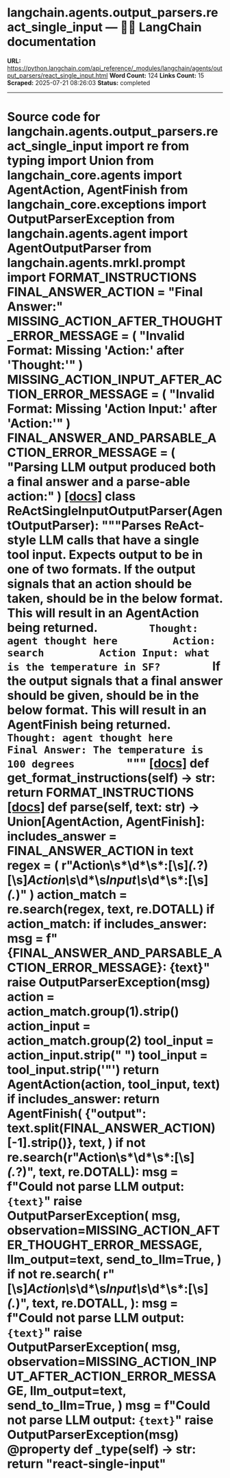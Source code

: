 # langchain.agents.output_parsers.react_single_input — 🦜🔗 LangChain  documentation

**URL:** https://python.langchain.com/api_reference/_modules/langchain/agents/output_parsers/react_single_input.html
**Word Count:** 124
**Links Count:** 15
**Scraped:** 2025-07-21 08:26:03
**Status:** completed

---

# Source code for langchain.agents.output\_parsers.react\_single\_input               import re     from typing import Union          from langchain_core.agents import AgentAction, AgentFinish     from langchain_core.exceptions import OutputParserException          from langchain.agents.agent import AgentOutputParser     from langchain.agents.mrkl.prompt import FORMAT_INSTRUCTIONS          FINAL_ANSWER_ACTION = "Final Answer:"     MISSING_ACTION_AFTER_THOUGHT_ERROR_MESSAGE = (         "Invalid Format: Missing 'Action:' after 'Thought:'"     )     MISSING_ACTION_INPUT_AFTER_ACTION_ERROR_MESSAGE = (         "Invalid Format: Missing 'Action Input:' after 'Action:'"     )     FINAL_ANSWER_AND_PARSABLE_ACTION_ERROR_MESSAGE = (         "Parsing LLM output produced both a final answer and a parse-able action:"     )                              [[docs]](https://python.langchain.com/api_reference/langchain/agents/langchain.agents.output_parsers.react_single_input.ReActSingleInputOutputParser.html#langchain.agents.output_parsers.react_single_input.ReActSingleInputOutputParser)     class ReActSingleInputOutputParser(AgentOutputParser):         """Parses ReAct-style LLM calls that have a single tool input.              Expects output to be in one of two formats.              If the output signals that an action should be taken,         should be in the below format. This will result in an AgentAction         being returned.              ```         Thought: agent thought here         Action: search         Action Input: what is the temperature in SF?         ```              If the output signals that a final answer should be given,         should be in the below format. This will result in an AgentFinish         being returned.              ```         Thought: agent thought here         Final Answer: The temperature is 100 degrees         ```              """                         [[docs]](https://python.langchain.com/api_reference/langchain/agents/langchain.agents.output_parsers.react_single_input.ReActSingleInputOutputParser.html#langchain.agents.output_parsers.react_single_input.ReActSingleInputOutputParser.get_format_instructions)         def get_format_instructions(self) -> str:             return FORMAT_INSTRUCTIONS                                        [[docs]](https://python.langchain.com/api_reference/langchain/agents/langchain.agents.output_parsers.react_single_input.ReActSingleInputOutputParser.html#langchain.agents.output_parsers.react_single_input.ReActSingleInputOutputParser.parse)         def parse(self, text: str) -> Union[AgentAction, AgentFinish]:             includes_answer = FINAL_ANSWER_ACTION in text             regex = (                 r"Action\s*\d*\s*:[\s]*(.*?)[\s]*Action\s*\d*\s*Input\s*\d*\s*:[\s]*(.*)"             )             action_match = re.search(regex, text, re.DOTALL)             if action_match:                 if includes_answer:                     msg = f"{FINAL_ANSWER_AND_PARSABLE_ACTION_ERROR_MESSAGE}: {text}"                     raise OutputParserException(msg)                 action = action_match.group(1).strip()                 action_input = action_match.group(2)                 tool_input = action_input.strip(" ")                 tool_input = tool_input.strip('"')                      return AgentAction(action, tool_input, text)                  if includes_answer:                 return AgentFinish(                     {"output": text.split(FINAL_ANSWER_ACTION)[-1].strip()},                     text,                 )                  if not re.search(r"Action\s*\d*\s*:[\s]*(.*?)", text, re.DOTALL):                 msg = f"Could not parse LLM output: `{text}`"                 raise OutputParserException(                     msg,                     observation=MISSING_ACTION_AFTER_THOUGHT_ERROR_MESSAGE,                     llm_output=text,                     send_to_llm=True,                 )             if not re.search(                 r"[\s]*Action\s*\d*\s*Input\s*\d*\s*:[\s]*(.*)",                 text,                 re.DOTALL,             ):                 msg = f"Could not parse LLM output: `{text}`"                 raise OutputParserException(                     msg,                     observation=MISSING_ACTION_INPUT_AFTER_ACTION_ERROR_MESSAGE,                     llm_output=text,                     send_to_llm=True,                 )             msg = f"Could not parse LLM output: `{text}`"             raise OutputParserException(msg)                             @property         def _type(self) -> str:             return "react-single-input"